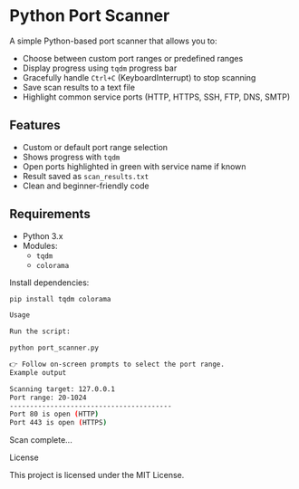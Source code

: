 # Python Port Scanner

A simple Python-based port scanner that allows you to:
- Choose between custom port ranges or predefined ranges
- Display progress using `tqdm` progress bar
- Gracefully handle `Ctrl+C` (KeyboardInterrupt) to stop scanning
- Save scan results to a text file
- Highlight common service ports (HTTP, HTTPS, SSH, FTP, DNS, SMTP)

## Features
-  Custom or default port range selection
-  Shows progress with `tqdm`
-  Open ports highlighted in green with service name if known
-  Result saved as `scan_results.txt`
-  Clean and beginner-friendly code

## Requirements
- Python 3.x
- Modules:
  - `tqdm`
  - `colorama`

Install dependencies:
```bash
pip install tqdm colorama

Usage

Run the script:

python port_scanner.py

👉 Follow on-screen prompts to select the port range.
Example output

Scanning target: 127.0.0.1
Port range: 20-1024
----------------------------------------
Port 80 is open (HTTP)
Port 443 is open (HTTPS)
```
Scan complete...

License

This project is licensed under the MIT License.